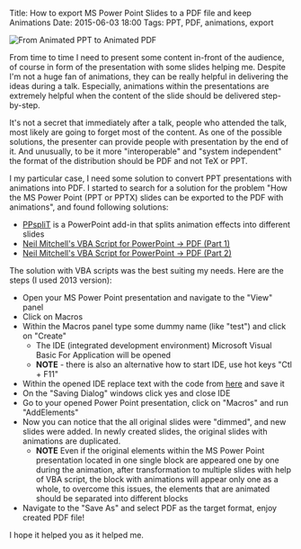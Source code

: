 Title: How to export MS Power Point Slides to a PDF file and keep Animations
Date: 2015-06-03 18:00
Tags: PPT, PDF, animations, export

![From Animated PPT to Animated PDF]({filename}../images/random/PPT-to-PDFwith-Animations.png)

From time to time I need to present some content in-front of the audience, of course in form of the presentation with some slides helping me. Despite I'm not a huge fan of animations, they can be really helpful in delivering the ideas during a talk. Especially, animations within the presentations are extremely helpful when the content of the slide should be delivered step-by-step.

It's not a secret that immediately after a talk, people who attended the talk, most likely are going to forget most of the content. As one of the possible solutions, the presenter can provide people with presentation by the end of it. And unusually, to be it more "interoperable" and "system independent" the format of the distribution should be PDF and not TeX or PPT.

I my particular case, I need some solution to convert PPT presentations with animations into PDF. I started to search for a solution for the problem "How the MS Power Point (PPT or PPTX) slides can be exported to the PDF with animations", and found following solutions:

* [PPspliT](http://www.dia.uniroma3.it/~rimondin/downloads.php) is a PowerPoint add-in that splits animation effects into different slides
* [Neil Mitchell's VBA Script for PowerPoint -> PDF (Part 1)](http://neilmitchell.blogspot.de/2007/11/creating-pdf-from-powerpoint-with.html)
* [Neil Mitchell's VBA Script for PowerPoint -> PDF (Part 2)](http://neilmitchell.blogspot.de/2007/11/powerpoint-pdf-part-2.html)

The solution with VBA scripts was the best suiting my needs. Here are the steps (I used 2013 version):

* Open your MS Power Point presentation and navigate to the "View" panel
* Click on Macros
* Within the Macros panel type some dummy name (like "test") and click on "Create"
    - The IDE (integrated development environment) Microsoft Visual Basic For Application will be opened
	- **NOTE** - there is also an alternative how to start IDE, use hot keys "Ctl + F11"
* Within the opened IDE replace text with the code from [here](http://neilmitchell.blogspot.de/2007/11/creating-pdf-from-powerpoint-with.html) and save it
* On the "Saving Dialog" windows click yes and close IDE
* Go to your opened Power Point presentation, click on "Macros" and run "AddElements"
* Now you can notice that the all original slides were "dimmed", and new slides were added. In newly created slides, the original slides with animations are duplicated.
    - **NOTE** Even if the original elements within the MS Power Point presentation located in one single block are appeared one by one during the animation, after transformation to multiple slides with help of VBA script, the block with animations will appear only one as a whole, to overcome this issues, the elements that are animated should be separated into different blocks
* Navigate to the "Save As" and select PDF as the target format, enjoy created PDF file!

I hope it helped you as it helped me.

